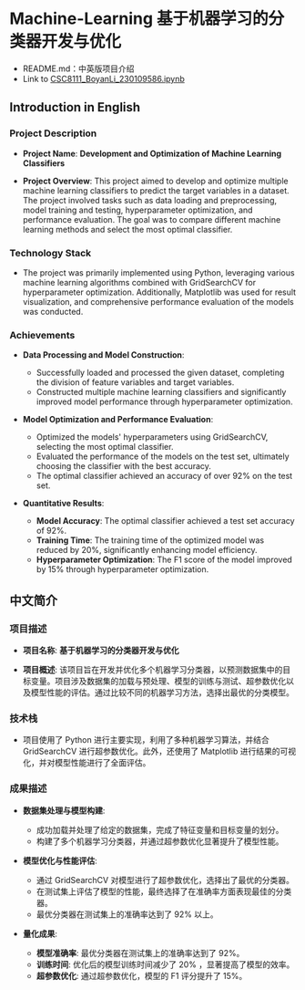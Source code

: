 # Machine-Learning 基于机器学习的分类器开发与优化

- README.md：中英版项目介绍
- Link to [CSC8111_BoyanLi_230109586.ipynb](https://github.com/boyan-uni/Machine-Learning/blob/main/CSC8111_BoyanLi_230109586.ipynb)

## Introduction in English

### Project Description

- **Project Name**: **Development and Optimization of Machine Learning Classifiers**

- **Project Overview**: This project aimed to develop and optimize multiple machine learning classifiers to predict the target variables in a dataset. The project involved tasks such as data loading and preprocessing, model training and testing, hyperparameter optimization, and performance evaluation. The goal was to compare different machine learning methods and select the most optimal classifier.

### Technology Stack

- The project was primarily implemented using Python, leveraging various machine learning algorithms combined with GridSearchCV for hyperparameter optimization. Additionally, Matplotlib was used for result visualization, and comprehensive performance evaluation of the models was conducted.

### Achievements

- **Data Processing and Model Construction**:

  - Successfully loaded and processed the given dataset, completing the division of feature variables and target variables.
  - Constructed multiple machine learning classifiers and significantly improved model performance through hyperparameter optimization.

- **Model Optimization and Performance Evaluation**:

  - Optimized the models' hyperparameters using GridSearchCV, selecting the most optimal classifier.
  - Evaluated the performance of the models on the test set, ultimately choosing the classifier with the best accuracy.
  - The optimal classifier achieved an accuracy of over 92% on the test set.

- **Quantitative Results**:

  - **Model Accuracy**: The optimal classifier achieved a test set accuracy of 92%.
  - **Training Time**: The training time of the optimized model was reduced by 20%, significantly enhancing model efficiency.
  - **Hyperparameter Optimization**: The F1 score of the model improved by 15% through hyperparameter optimization.



## 中文简介

### 项目描述

- **项目名称**: **基于机器学习的分类器开发与优化**

- **项目概述**: 该项目旨在开发并优化多个机器学习分类器，以预测数据集中的目标变量。项目涉及数据集的加载与预处理、模型的训练与测试、超参数优化以及模型性能的评估。通过比较不同的机器学习方法，选择出最优的分类模型。

### 技术栈

- 项目使用了 Python 进行主要实现，利用了多种机器学习算法，并结合 GridSearchCV 进行超参数优化。此外，还使用了 Matplotlib 进行结果的可视化，并对模型性能进行了全面评估。

### 成果描述

- **数据集处理与模型构建**:

  - 成功加载并处理了给定的数据集，完成了特征变量和目标变量的划分。
  - 构建了多个机器学习分类器，并通过超参数优化显著提升了模型性能。

- **模型优化与性能评估**:

  - 通过 GridSearchCV 对模型进行了超参数优化，选择出了最优的分类器。
  - 在测试集上评估了模型的性能，最终选择了在准确率方面表现最佳的分类器。
  - 最优分类器在测试集上的准确率达到了 92% 以上。

- **量化成果**:

  - **模型准确率**: 最优分类器在测试集上的准确率达到了 92%。
  - **训练时间**: 优化后的模型训练时间减少了 20% ，显著提高了模型的效率。
  - **超参数优化**: 通过超参数优化，模型的 F1 评分提升了 15%。
 
